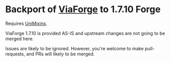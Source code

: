 # Backport of [ViaForge](https://github.com/ViaVersion/ViaForge) to 1.7.10 Forge

Requires [UniMixins](https://modrinth.com/mod/unimixins).

ViaForge 1.7.10 is provided AS-IS and upstream changes are not going to be merged here.

Issues are likely to be ignored. However, you're welcome to make pull-requests, and PRs will likely to be merged.
